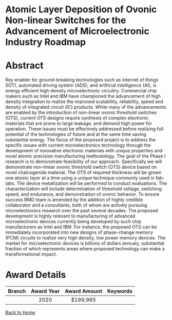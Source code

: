 
Atomic Layer Deposition of Ovonic Non-linear Switches for the Advancement of Microelectronic Industry Roadmap
=============================================================================================================

# Abstract


Key enabler for ground-breaking technologies such as internet of things (IOT), automated driving system (ADS), and artificial intelligence (AI), is energy efficient high density microelectronic circuitry. Commercial chip makers such as Intel and IBM have championed the advancement of high density integration to realize the improved scalability, reliability, speed and density of integrated circuit (IC) products. While many of the advancements are enabled by the introduction of non-linear ovonic threshold switches (OTS), current OTS designs require synthesis of complex electronic materials that are prone to large leakage, and demand high power for operation. These issues must be effectively addressed before realizing full potential of the technologies of future and at the same time saving substantial energy. The focus of the proposed project is to address the specific issues with current microelectronics technology through the development of innovative electronic materials with unique properties and novel atomic precision manufacturing methodology. The goal of the Phase I research is to demonstrate feasibility of our approach. Specifically we will demonstrate non-linear ovonic threshold switch (OTS) device based on novel chalcogenide material. The OTS of required thickness will be grown one atomic layer at a time using a unique technique commonly used in fab-labs. The device metallization will be performed to conduct evaluations. The characterization will include determination of threshold voltage, switching speed, and endurance, and demonstration of ovonic behavior. To ensure success RMD team is amended by the addition of highly credible collaborator and a consultants, both of whom are actively pursuing microelectronics research over the past several decades. The proposed development is highly relevant to manufacturing of advanced microelectronic devices currently being developed by such chip manufacturers as Intel and IBM. For instance, the proposed OTS can be immediately incorporated into new designs of phase-change memory (PCM) circuits to realize very high density, low power memory devices. The market for microelectronic devices is billions of dollars annualy, substantial fraction of which represents areas where proposed technology can make a transformational impact.  

# Award Details

|Branch|Award Year|Award Amount|Keywords|
| :---: | :---: | :---: | :---: |
||2020|$199,985||
  
  


[Back to Home](https://github.com/chrischow/dod_sbir_awards/JT/#32)